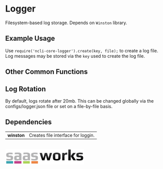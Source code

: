# Logger

Filesystem-based log storage.  Depends on `Winston` library.

## Example Usage

Use `require('ncli-core-logger').create(key, file);` to create a log file.  Log
messages may be stored via the `key` used to create the log file.

## Other Common Functions


## Log Rotation

By default, logs rotate after 20mb.  This can be changed globally via the 
configs/logger.json file or set on a file-by-file basis.
 
## Dependencies
<table>
    <tr>
        <td><strong>winston</strong></td>
        <td>Creates file interface for loggin.</td>
    </tr>
</table>

<br>
<img src="../../../media/logo.png" width="250"/>